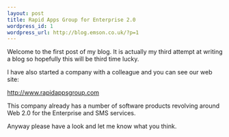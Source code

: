 ```yaml
--- 
layout: post
title: Rapid Apps Group for Enterprise 2.0
wordpress_id: 1
wordpress_url: http://blog.emson.co.uk/?p=1
---
```

Welcome to the first post of my blog. It is actually my third attempt at writing a blog so hopefully this will be third time lucky.

I have also started a company with a colleague and you can see our web site:

<a href="http://www.rapidappsgroup.com">http://www.rapidappsgroup.com</a>

This company already has a number of software products revolving around Web 2.0 for the Enterprise and SMS services.

Anyway please have a look and let me know what you think.
